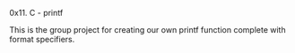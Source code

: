   0x11. C - printf

This is the group project for creating our own printf function complete with format specifiers.
